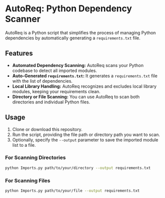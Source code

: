# AutoReq: Python Dependency Scanner

AutoReq is a Python script that simplifies the process of managing Python dependencies by automatically generating a `requirements.txt` file.

## Features
- **Automated Dependency Scanning:** AutoReq scans your Python codebase to detect all imported modules.
- **Auto-Generated `requirements.txt`:** It generates a `requirements.txt` file with the list of dependencies.
- **Local Library Handling:** AutoReq recognizes and excludes local library modules, keeping your requirements clean.
- **Directory or File Scanning:** You can use AutoReq to scan both directories and individual Python files.

## Usage
1. Clone or download this repository.
2. Run the script, providing the file path or directory path you want to scan.
3. Optionally, specify the `--output` parameter to save the imported module list to a file.

### For Scanning Directories
```bash
python Imports.py path/to/your/directory --output requirements.txt
```

### For Scanning Files
```bash
python Imports.py path/to/your/file --output requirements.txt
```
